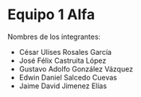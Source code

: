 # Equipo 1  Alfa


Nombres de los integrantes:
<ul> 
  <li>César Ulises Rosales García </li>
  <li> José Félix Castruita López</li>
  <li> Gustavo Adolfo González Vázquez</li>
  <li> Edwin Daniel Salcedo Cuevas</li>
  <li> Jaime David Jimenez Elías </li>
</ul>
